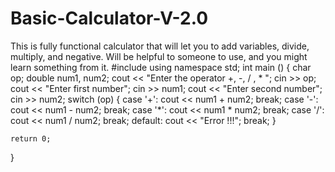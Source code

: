 # Basic-Calculator-V-2.0
This is fully functional calculator that will let you to add variables, divide, multiply, and negative. Will be helpful to someone to use, and you might learn something from it.
#include <iostream>
  using namespace std;
  int main ()
  {
  char op;
    double num1, num2;
    cout << "Enter the operator +, -, / , * ";
    cin >> op;
    cout << "Enter first number";
    cin >> num1;
    cout << "Enter second number";
    cin >> num2;
    switch (op) {
    case '+':
        cout << num1 + num2;
        break;
    case '-':
        cout << num1 - num2;
        break;
    case '*':
        cout << num1 * num2;
        break;
    case '/':
        cout << num1 / num2;
        break;
    default:
        cout << "Error !!!";
        break;
    }
    

    return 0;
}
